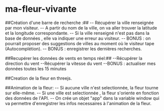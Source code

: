 # ma-fleur-vivante

##Création d'une barre de recherche :##
    -- Récupérer la ville renseignée par mon visiteur.
    -- A partir du nom de la ville, on va aller trouver la latitude et la longitude correspondante.
    -- Si la ville renseigné n'est pas dans la base de données , elle va indiquer une erreur au visiteur.
    -- BONUS : on pourrait proposer des suggestions de villes au moment où le visiteur tape (Autocomplétion).
    -- BONUS : enregistrer les dernières recherches.


##Recupérer les données de vents en temps réel:##
    --Récupérer la direction du vent
    --Récupérer la vitesse du vent
    --BONUS : actualiser mes données toutes les 15 minutes
    

##Creation de la fleur en threejs. 

##Animation de la fleur:
    -- Si aucune ville n'est selectionnée, la fleur tourne sur elle-même.
    -- Si une ville est selectionnée , la fleur s'oriente en fonction des données de l'API.
    -- On crée un objet "app" dans la variable window qui va permettre d'enregistrer les infos necessaires à l'animation de la fleur.